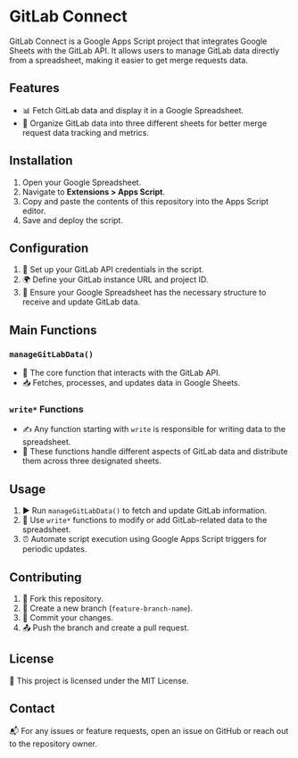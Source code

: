 # GitLab Connect

GitLab Connect is a Google Apps Script project that integrates Google Sheets with the GitLab API. It allows users to manage GitLab data directly from a spreadsheet, making it easier to get merge requests data.

## Features
- 📊 Fetch GitLab data and display it in a Google Spreadsheet.
- 📂 Organize GitLab data into three different sheets for better merge request data tracking and metrics.

## Installation
1. Open your Google Spreadsheet.
2. Navigate to **Extensions > Apps Script**.
3. Copy and paste the contents of this repository into the Apps Script editor.
4. Save and deploy the script.

## Configuration
1. 🔑 Set up your GitLab API credentials in the script.
2. 🌍 Define your GitLab instance URL and project ID.
3. 📑 Ensure your Google Spreadsheet has the necessary structure to receive and update GitLab data.

## Main Functions
### `manageGitLabData()`
- 🚀 The core function that interacts with the GitLab API.
- 📥 Fetches, processes, and updates data in Google Sheets.

### `write*` Functions
- ✍️ Any function starting with `write` is responsible for writing data to the spreadsheet.
- 📌 These functions handle different aspects of GitLab data and distribute them across three designated sheets.

## Usage
1. ▶️ Run `manageGitLabData()` to fetch and update GitLab information.
2. 📝 Use `write*` functions to modify or add GitLab-related data to the spreadsheet.
3. ⏰ Automate script execution using Google Apps Script triggers for periodic updates.

## Contributing
1. 🍴 Fork this repository.
2. 🌱 Create a new branch (`feature-branch-name`).
3. 💾 Commit your changes.
4. 📤 Push the branch and create a pull request.

## License
📝 This project is licensed under the MIT License.

## Contact
📬 For any issues or feature requests, open an issue on GitHub or reach out to the repository owner.

